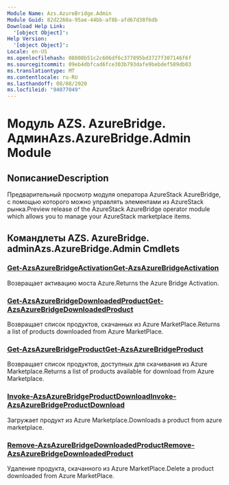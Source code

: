 ```yaml
---
Module Name: Azs.AzureBridge.Admin
Module Guid: 82d2260a-95ae-44bb-af8b-afd67d38f6db
Download Help Link:
  '[object Object]': 
Help Version:
  '[object Object]': 
Locale: en-US
ms.openlocfilehash: 08808b51c2c606df6c377895bd3727f307146f6f
ms.sourcegitcommit: 09eb4dbfcad6fce303b793dafe9bebdef589db03
ms.translationtype: MT
ms.contentlocale: ru-RU
ms.lasthandoff: 08/08/2020
ms.locfileid: "94077049"
---
```

# <span data-ttu-id="42f3e-101">Модуль AZS. AzureBridge. Админ</span><span class="sxs-lookup"><span data-stu-id="42f3e-101">Azs.AzureBridge.Admin Module</span></span>
## <span data-ttu-id="42f3e-102">Nописание</span><span class="sxs-lookup"><span data-stu-id="42f3e-102">Description</span></span>
<span data-ttu-id="42f3e-103">Предварительный просмотр модуля оператора AzureStack AzureBridge, с помощью которого можно управлять элементами из AzureStack рынка.</span><span class="sxs-lookup"><span data-stu-id="42f3e-103">Preview release of the AzureStack AzureBridge operator module which allows you to manage your AzureStack marketplace items.</span></span>

## <span data-ttu-id="42f3e-104">Командлеты AZS. AzureBridge. admin</span><span class="sxs-lookup"><span data-stu-id="42f3e-104">Azs.AzureBridge.Admin Cmdlets</span></span>
### [<span data-ttu-id="42f3e-105">Get-AzsAzureBridgeActivation</span><span class="sxs-lookup"><span data-stu-id="42f3e-105">Get-AzsAzureBridgeActivation</span></span>](Get-AzsAzureBridgeActivation.md)
<span data-ttu-id="42f3e-106">Возвращает активацию моста Azure.</span><span class="sxs-lookup"><span data-stu-id="42f3e-106">Returns the Azure Bridge Activation.</span></span>

### [<span data-ttu-id="42f3e-107">Get-AzsAzureBridgeDownloadedProduct</span><span class="sxs-lookup"><span data-stu-id="42f3e-107">Get-AzsAzureBridgeDownloadedProduct</span></span>](Get-AzsAzureBridgeDownloadedProduct.md)
<span data-ttu-id="42f3e-108">Возвращает список продуктов, скачанных из Azure MarketPlace.</span><span class="sxs-lookup"><span data-stu-id="42f3e-108">Returns a list of products downloaded from Azure MarketPlace.</span></span>

### [<span data-ttu-id="42f3e-109">Get-AzsAzureBridgeProduct</span><span class="sxs-lookup"><span data-stu-id="42f3e-109">Get-AzsAzureBridgeProduct</span></span>](Get-AzsAzureBridgeProduct.md)
<span data-ttu-id="42f3e-110">Возвращает список продуктов, доступных для скачивания из Azure Marketplace.</span><span class="sxs-lookup"><span data-stu-id="42f3e-110">Returns a list of products available for download from Azure Marketplace.</span></span>

### [<span data-ttu-id="42f3e-111">Invoke-AzsAzureBridgeProductDownload</span><span class="sxs-lookup"><span data-stu-id="42f3e-111">Invoke-AzsAzureBridgeProductDownload</span></span>](Invoke-AzsAzureBridgeProductDownload.md)
<span data-ttu-id="42f3e-112">Загружает продукт из Azure Marketplace.</span><span class="sxs-lookup"><span data-stu-id="42f3e-112">Downloads a product from azure marketplace.</span></span>

### [<span data-ttu-id="42f3e-113">Remove-AzsAzureBridgeDownloadedProduct</span><span class="sxs-lookup"><span data-stu-id="42f3e-113">Remove-AzsAzureBridgeDownloadedProduct</span></span>](Remove-AzsAzureBridgeDownloadedProduct.md)
<span data-ttu-id="42f3e-114">Удаление продукта, скачанного из Azure MarketPlace.</span><span class="sxs-lookup"><span data-stu-id="42f3e-114">Delete a product downloaded from Azure MarketPlace.</span></span>

